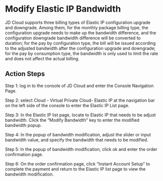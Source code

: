 # Modify Elastic IP Bandwidth

JD Cloud supports three billing types of Elastic IP configuration upgrade and downgrade. Among them, for the monthly package billing type, the configuration upgrade needs to make up the bandwidth difference, and the configuration downgrade bandwidth difference will be converted to duration; for the pay by configuration type, the bill will be issued according to the adjusted bandwidth after the configuration upgrade and downgrade; for the pay by consumption type, the bandwidth is only used to limit the rate and does not affect the actual billing.

## Action Steps

Step 1: log in to the console of JD Cloud and enter the Console Navigation Page.

Step 2: select Cloud - Virtual Private Cloud- Elastic IP at the navigation bar on the left side of the console to enter the Elastic IP List page.

Step 3: In the Elastic IP list page, locate to Elastic IP that needs to be adjust bandwidth. Click the “Modify Bandwidth" key to enter the modified bandwidth popup.

Step 4: In the popup of bandwidth modification, adjust the slider or input bandwidth value, and specify the bandwidth that needs to be modified.

Step 5: In the popup of bandwidth modification, click ok and enter the order confirmation page.

Step 6: On the order confirmation page, click “Instant Account Setup” to complete the payment and return to the Elastic IP list page to view the bandwidth modification.

